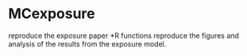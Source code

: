 # MCexposure
reproduce the exposure paper
*R functions reproduce the figures and analysis of the results from the exposure model. 
